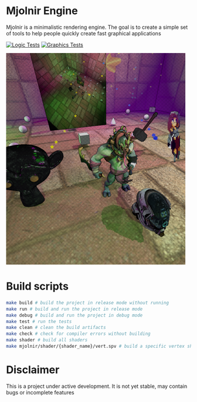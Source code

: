 # Mjolnir Engine

Mjolnir is a minimalistic rendering engine. The goal is to create a simple set of tools to help people quickly create fast graphical applications

[![Logic Tests](https://github.com/hucancode/mjolnir/actions/workflows/logic-test.yml/badge.svg)](https://github.com/hucancode/mjolnir/actions/workflows/logic-test.yml)
[![Graphics Tests](https://github.com/hucancode/mjolnir/actions/workflows/visual-test.yml/badge.svg)](https://github.com/hucancode/mjolnir/actions/workflows/visual-test.yml)

![](./readme/transparent.png)

# Build scripts
```sh
make build # build the project in release mode without running
make run # build and run the project in release mode
make debug # build and run the project in debug mode
make test # run the tests
make clean # clean the build artifacts
make check # check for compiler errors without building
make shader # build all shaders
make mjolnir/shader/{shader_name}/vert.spv # build a specific vertex shader, use frag.spv for fragment shader
```

# Disclaimer

This is a project under active development. It is not yet stable, may contain bugs or incomplete features
